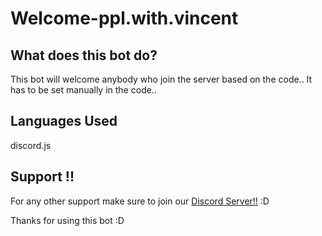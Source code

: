 # Welcome-ppl.with.vincent

## What does this bot do?
This bot will welcome anybody who join the server based on the code.. It has to be set manually in the code..

## Languages Used
discord.js

## Support !!
For any other support make sure to join our [Discord Server!!](https://discord.gg/WNSyk4pcMf) :D

Thanks for using this bot :D
